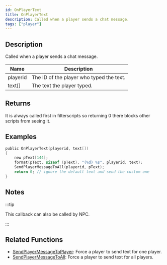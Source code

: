 ```yaml
---
id: OnPlayerText
title: OnPlayerText
description: Called when a player sends a chat message.
tags: ["player"]
---
```


## Description

Called when a player sends a chat message.

| Name     | Description                              |
| -------- | ---------------------------------------- |
| playerid | The ID of the player who typed the text. |
| text[]   | The text the player typed.               |

## Returns

It is always called first in filterscripts so returning 0 there blocks other scripts from seeing it.

## Examples

```c
public OnPlayerText(playerid, text[])
{
    new pText[144];
    format(pText, sizeof (pText), "(%d) %s", playerid, text);
    SendPlayerMessageToAll(playerid, pText);
    return 0; // ignore the default text and send the custom one
}
```

## Notes

:::tip

This callback can also be called by NPC.

:::

## Related Functions

- [SendPlayerMessageToPlayer](../../scripting/functions/SendPlayerMessageToPlayer.md): Force a player to send text for one player.
- [SendPlayerMessageToAll](../../scripting/functions/SendPlayerMessageToAll.md): Force a player to send text for all players.
